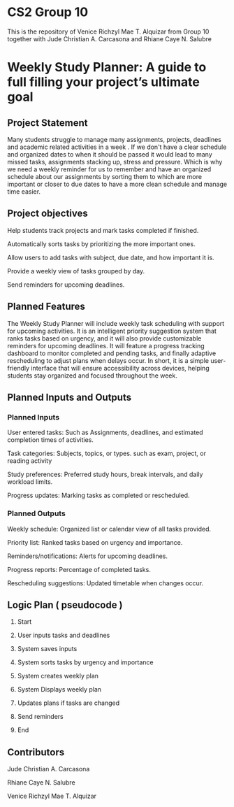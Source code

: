 # CS2 Group 10
This is the repository of Venice Richzyl Mae T. Alquizar from Group 10 together with Jude Christian A. Carcasona and Rhiane Caye N. Salubre


# Weekly Study Planner: A guide to full filling your project’s ultimate goal


## Project Statement

Many students struggle to manage many assignments, projects, deadlines and academic related activities in a week . If we don't have a clear schedule and organized dates to when it should be passed it would lead to many missed tasks, assignments stacking up, stress and pressure. Which is why we need a weekly reminder for us to remember and have an organized schedule about our assignments by sorting them to which are more important or closer to due dates to have a more clean schedule and manage time easier.

## Project objectives 

Help students track projects and mark tasks completed if finished.

Automatically sorts tasks by prioritizing the more important ones.

Allow users to add tasks with subject, due date, and how important it is. 

Provide a weekly view of tasks grouped by day.

Send reminders for upcoming deadlines.

## Planned Features 

The Weekly Study Planner will include weekly task scheduling with support for upcoming activities. It is an intelligent priority suggestion system that ranks tasks based on urgency, and it will also provide customizable reminders for upcoming deadlines. It will feature a progress tracking dashboard to monitor completed and pending tasks, and finally adaptive rescheduling to adjust plans when delays occur. In short, it is a simple user-friendly interface that will ensure accessibility across devices, helping students stay organized and focused throughout the week. 


## Planned Inputs and Outputs
### Planned Inputs

User entered tasks: Such as Assignments, deadlines, and estimated completion times of activities.


Task categories: Subjects, topics, or types. such as exam, project, or reading activity


Study preferences: Preferred study hours, break intervals, and daily workload limits.


Progress updates: Marking tasks as completed or rescheduled.


### Planned Outputs

Weekly schedule: Organized list or calendar view of all tasks provided.


Priority list: Ranked tasks based on urgency and importance.


Reminders/notifications: Alerts for upcoming deadlines.


Progress reports: Percentage of completed tasks.


Rescheduling suggestions: Updated timetable when changes occur.


## Logic Plan ( pseudocode )
1.	Start
	
2.	User inputs tasks and deadlines
	
3.	System saves inputs
	
4.	System sorts tasks by urgency and importance
	
5.	System creates weekly plan
	
6.	System Displays weekly plan
	
7.	Updates plans if tasks are changed
	
8.	Send reminders
	
9.	End



## Contributors
Jude Christian A. Carcasona

Rhiane Caye N. Salubre

Venice Richzyl Mae T. Alquizar




